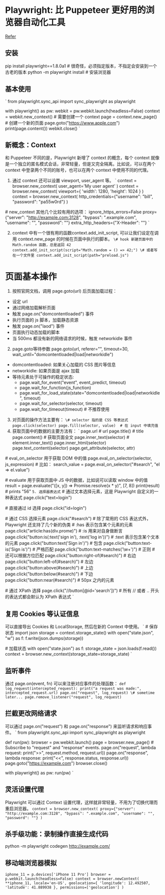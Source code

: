 # Playwright: 比 Puppeteer 更好用的浏览器自动化工具

[Refer](https://zhuanlan.zhihu.com/p/347213089)

## 安装
pip install playwright==1.8.0a1  # 很奇怪，必须指定版本，不指定会安装到一个古老的版本
python -m playwright install  # 安装浏览器

## 基本使用
`
from playwright.sync_api import sync_playwright as playwright

with playwright() as pw:
    webkit = pw.webkit.launch(headless=False)
    context = webkit.new_context()  # 需要创建一个 context
    page = context.new_page()  # 创建一个新的页面
    page.goto("https://www.apple.com")
    print(page.content())
    webkit.close()
`

## 新概念：Context
和 Puppeteer 不同的是，Playwright 新增了 context 的概念，每个 context 就像是一个独立的匿名模式会话，非常轻量，但是又完全隔离。比如说，可以在两个 context 中登录两个不同的账号，也可以在两个 context 中使用不同的代理。

1. 通过 context 还可以设置 viewport, user_agent 等。
`
context = browser.new_context(
  user_agent='My user agent'
)
context = browser.new_context(
  viewport={ 'width': 1280, 'height': 1024 }
)
context = browser.new_context(
    http_credentials={"username": "bill", "password": "pa55w0rd"}
)

\# new_context 其他几个比较有用的选项：
ignore_https_errors=False
proxy={"server": "http://example.com:3128", "bypass": ".example.com", "username": "", "password": ""}
extra_http_headers={"X-Header": ""}
`

2. context 中有一个很有用的函数context.add_init_script, 可以让我们设定在调用 context.new_page 的时候在页面中执行的脚本。
`
\# hook 新建页面中的 Math.random 函数，总是返回 42
context.add_init_script(script="Math.random = () => 42;")
\# 或者写在一个文件里
context.add_init_script(path="preload.js")
`

# 页面基本操作
1. 按照官网文档，调用 page.goto(url) 后页面加载过程：
- 设定 url
- 通过网络加载解析页面
- 触发 page.on("domcontentloaded") 事件
- 执行页面的 js 脚本，加载静态资源
- 触发 page.on("laod") 事件
- 页面执行动态加载的脚本
- 当 500ms 都没有新的网络请求的时候，触发 networkidle 事件
2. page.goto等待参数
page.goto(url, referer="", timeout=30, wait_until="domcontentloaded|load|networkidle")
- domcontentloaded: 如果关心加载的 CSS 图片等信息
- networkidle: 如果页面是 ajax 加载
- 等待元素处于可操作的稳定状态:
    - page.wait_for_event("event", event_predict, timeout)
    - page.wait_for_function(js_function)
    - page.wait_for_load_state(state="domcontentloaded|load|networkidle", timeout)
    - page.wait_for_selector(selector, timeout)
    - page.wait_for_timeout(timeout)  # 不推荐使用

3. 对页面的操作方法主要有：
`
\# selector 指的是 CSS 等表达式
page.click(selector)
page.fill(selector, value)  # 在 input 中填充值
`
4. 获取页面中的数据的主要方法有：
`
page.url  # url
page.title()  # title
page.content()  # 获取页面全文
page.inner_text(selector)  # element.inner_text()
page.inner_html(selector)
page.text_content(selector)
page.get_attribute(selector, attr)

\# eval_on_selector 用于获取 DOM 中的值
page.eval_on_selector(selector, js_expression)
\# 比如：
search_value = page.eval_on_selector("#search", "el => el.value")

\# evaluate 用于获取页面中 JS 中的数据，比如说可以读取 window 中的值
result = page.evaluate("([x, y]) => Promise.resolve(x * y)", [7, 8])
print(result) # prints "56"
`
5. 选择器表达式
`
\# 通过文本选择元素，这是 Playwright 自定义的一种表达式
page.click("text=login")

\# 直接通过 id 选择
page.click("id=login")

\# 通过 CSS 选择元素
page.click("#search")
\# 除了常用的 CSS 表达式外，Playwright 还支持了几个新的伪类
\# :has 表示包含某个元素的元素
page.click("article:has(div.prome)")
\# :is 用来对自身做断言
page.click("button:is(:text('sign in'), :text('log in'))")
\# :text 表示包含某个文本的元素
page.click("button:text('Sign in')")  # 包含
page.click("button:text-is('Sign is')")  # 严格匹配
page.click("button:text-matches('\w+')")  # 正则
\# 还可以根据方位匹配
page.click("button:right-of(#search)")  # 右边
page.click("button:left-of(#search)")  # 左边
page.click("button:above(#search)")  # 上边
page.click("button:below(#search)")  # 下边
page.click("button:near(#search)")  # 50px 之内的元素

\# 通过 XPath 选择
page.click("//button[@id='search'])")
\# 所有 // 或者 .. 开头的表达式都会默认为 XPath 表达式
`

## 复用 Cookies 等认证信息
可以直接导出 Cookies 和 LocalStorage, 然后在新的 Context 中使用。
`
\# 保存状态
import json
storage = context.storage_state()
with open("state.json", "w") as f:
    f.write(json.dumps(storage))

\# 加载状态
with open("state.json") as f:
    storage_state = json.loads(f.read())
context = browser.new_context(storage_state=storage_state)
`

## 监听事件
通过 page.on(event, fn) 可以来注册对应事件的处理函数：
`
def log_request(intercepted_request):
    print("a request was made:", intercepted_request.url)
page.on("request", log_request)
\# sometime later...
page.remove_listener("request", log_request)
`

## 拦截更改网络请求
可以通过 page.on("request") 和 page.on("response") 来监听请求和响应事件。
`
from playwright.sync_api import sync_playwright as playwright

def run(pw):
    browser = pw.webkit.launch()
    page = browser.new_page()
    # Subscribe to "request" and "response" events.
    page.on("request", lambda request: print(">>", request.method, request.url))
    page.on("response", lambda response: print("<<", response.status, response.url))
    page.goto("https://example.com")
    browser.close()

with playwright() as pw:
    run(pw)
`

## 灵活设置代理
Playwright 可以通过 Context 设置代理，这样就非常轻量，不用为了切换代理而重启浏览器。
`
context = browser.new_context(
    proxy={"server": "http://example.com:3128", "bypass": ".example.com", "username": "", "password": ""}
)
`

## 杀手级功能：录制操作直接生成代码
python -m playwright codegen http://example.com/


## 移动端浏览器模拟
`
iphone_11 = p.devices['iPhone 11 Pro']
browser = p.webkit.launch(headless=False)
context = browser.newContext(
    **iphone_11,
    locale='en-US',
    geolocation={ 'longitude': 12.492507, 'latitude': 41.889938 },
    permissions=['geolocation']
)
`
